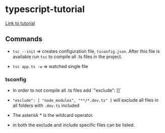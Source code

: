 # typescript-tutorial 

[Link to tutorial](https://www.youtube.com/watch?v=BwuLxPH8IDs&list=WL&index=31)

## Commands

* `tsc --init` => creates configuration file, `tsconfig.json`. After this file is available run `tsc` to compile all .ts files in the project. 

* `tsc app.ts -w` => watched single file

### tsconfig

* In order to not compile all .ts files add  ´"exclude": []´

* `"exclude": [
    "node_modules",
    "**/*.dev.ts"
  ]` will exclude all files in all folders with `.dev.ts` included
* The asterisk * is the wildcard operator.
* in both the exclude and include specific files can be listed.